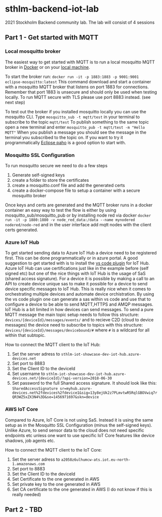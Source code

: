 # sthlm-backend-iot-lab

2021 Stockholm Backend community lab. The lab will consist of 4 sessions

## Part 1 - Get started with MQTT

### Local mosquitto broker

The easiest way to get started with MQTT is to run a local mosquitto MQTT broker in [Docker](https://hub.docker.com/_/eclipse-mosquitto) or on your [local machine](https://mosquitto.org/download/).

To start the broker run: ```docker run -it -p 1883:1883 -p 9001:9001 eclipse-mosquitto:latest```
This command download and start a container with a mosquitto MQTT broker that listens on port 1883 for connections. Remember that port 1883 is unsecure and should only be used when testing locally. To run MQTT secure with TLS please use port 8883 instead. (see next step)

To test out the broker if you installed mosquitto locally you can use the mosquitto CLI. Type ```mosquitto_sub -t mqtt/test``` in your terminal to subscribe to the topic  ```mqtt/test```
To publish something to the same topic open a new terminal and enter ```mosquitto_pub -t mqtt/test -m "Hello MQTT"``` When you publish a message you should see the message in the terminal you subscribed to the topic on. If you want to try it programmatically [Eclipse paho](https://www.eclipse.org/paho/index.php?page=downloads.php) is a good option to start with.

### Mosquitto SSL Configuration

To run mosquitto secure we need to do a few steps

1. Generate self-signed keys
2. create a folder to store the certificates
3. create a mosquitto.conf file and add the generated certs
4. create a docker-compose file to setup a container with a secure mosquitto broker

Once keys and certs are generated and the MQTT broker runs in a docker container an easy way to test the flow is either by using mosquitto_sub/mosquitto_pub or by installing node red via docker  ```docker run -it -p 1880:1880 -v node_red_data:/data --name mynodered nodered/node-red``` and in the user interface add mqtt nodes with the client certs generated.

### Azure IoT Hub

To get started sending data to Azure IoT Hub a device need to be registered first. This can be done programmatically or in azure portal. A good suggestion to get started with is to install the [vs code plugin](https://marketplace.visualstudio.com/items?itemName=vsciot-vscode.azure-iot-toolkit) for IoT Hub. Azure IoT Hub can use certifications just like in the example before (self signed etc) but one of the nice things with IoT Hub is the usage of SaS (shared access signature). For a device it is possible by making a call to an API to create device unique sas to make it possible for a device to send device specific messages to IoT Hub. This is really nice when it comes to orchestrating multiple devices and automate device orchistration. By using the vs code plugin one can generate a sas within vs code and use that to configure a device to be able to send MQTT,HTTPS and AMQP messages. IoT Hub is a bit limited in how devices can send messages. To send a pure MQTT message the main topic setup needs to follow this structure: ```devices/{deviceId}/messages/events/``` and to recieve C2D (cloud to device messages) the device need to subscribe to topics with this structure: ```devices/{deviceId}/messages/devicebound/#``` where  ```#``` is a wildcard for all within that subtopic.

How to connect the MQTT client to the IoT Hub:

1. Set the server adress to ```sthlm-iot-showcase-dev-iot-hub.azure-devices.net``` 
2. Set port to 8883
3. Set the Client ID to the deviceId
4. Set username to ```sthlm-iot-showcase-dev-iot-hub.azure-devices.net/{deviceId}/?api-version=2018-06-30```
5. Set password to the full Shared access signature. It should look like this: ```SharedAccessSignature sr=myhub.azure-devices.net%2fdevices%2fdevice1&sig=13y8ejUk2z7PLmvtwR5RqlGBOVwiq7rQR3WZ5xZX3N4%3D&se=1456971697&skn=device```

### AWS IoT Core

Compared to Azure, IoT Core is not using SaS. Instead it is using the same setup as in the Mosquitto SSL Configuration (minus the self-signed keys). Unlike Azure, to send sensor data to the cloud does not need specific endpoints etc unless one want to use specific IoT Core features like device shadows, job agents etc.

How to connect the MQTT client to the IoT Core:

1. Set the server adress to ```a2058z6ulhumcw-ats.iot.eu-north-1.amazonaws.com``` 
2. Set port to 8883
3. Set the Client ID to the deviceId
4. Set Certificate to the one generated in AWS
5. Set private key to the one generated in AWS
6. Set CA certificate to the one generated in AWS (I do not know if this is really needed)

## Part 2 - TBD
